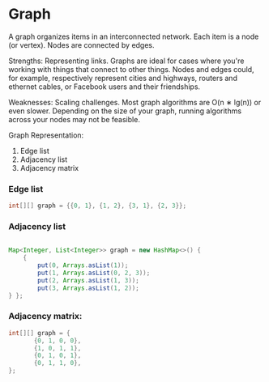 # Graph

A graph organizes items in an interconnected network. Each item is a node (or vertex). Nodes are connected by edges.

Strengths:
Representing links. Graphs are ideal for cases where you're working with things that connect to other things. 
Nodes and edges could, for example, respectively represent cities and highways, routers and ethernet cables, 
or Facebook users and their friendships. 

Weaknesses:
Scaling challenges. Most graph algorithms are O(n ∗ lg(n)) or even slower. Depending on the size of your graph, 
running algorithms across your nodes may not be feasible.

Graph Representation:
1. Edge list
2. Adjacency list
3. Adjacency matrix

### Edge list
```java
int[][] graph = {{0, 1}, {1, 2}, {3, 1}, {2, 3}};
```

### Adjacency list
```java

Map<Integer, List<Integer>> graph = new HashMap<>() {
    {
        put(0, Arrays.asList(1));
        put(1, Arrays.asList(0, 2, 3));
        put(2, Arrays.asList(1, 3));
        put(3, Arrays.asList(1, 2));
} };

```

### Adjacency matrix:

```java
int[][] graph = {
       {0, 1, 0, 0},
       {1, 0, 1, 1},
       {0, 1, 0, 1},
       {0, 1, 1, 0},
};
```
